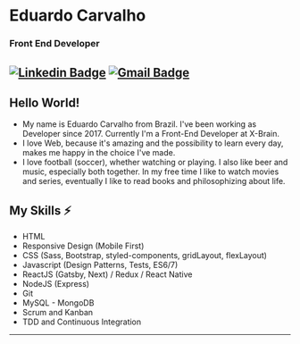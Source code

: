 # Eduardo Carvalho
### Front End Developer

[![Linkedin Badge](https://img.shields.io/badge/-eduhdev-blue?style=flat-square&logo=Linkedin&logoColor=white&link=https://www.linkedin.com/in/eduhdev/)](https://www.linkedin.com/in/eduhdev//) [![Gmail Badge](https://img.shields.io/badge/-eduardocarvalho970@gmail.com-c14438?style=flat-square&logo=Gmail&logoColor=white&link=mailto:eduardocarvalho970@gmail.com)](mailto:eduardocarvalho970@gmail.com)
---

## Hello World! 

* My name is Eduardo Carvalho from Brazil. I've been working as Developer since 2017. Currently I'm a Front-End Developer at X-Brain.
* I love Web, because it's amazing and the possibility to learn every day, makes me happy in the choice I've made. 
* I love football (soccer), whether watching or playing. I also like beer and music, especially both together. In my free time I like to watch movies and series, eventually I like to read books and philosophizing about life.

## My Skills ⚡
* HTML
* Responsive Design (Mobile First)
* CSS (Sass, Bootstrap, styled-components, gridLayout, flexLayout)
* Javascript (Design Patterns, Tests, ES6/7)
* ReactJS (Gatsby, Next) / Redux / React Native
* NodeJS (Express)
* Git
* MySQL - MongoDB
* Scrum and Kanban
* TDD and Continuous Integration
---
